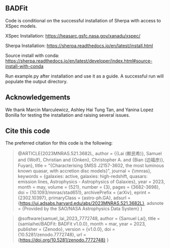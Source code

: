 ## BADFit

Code is conditional on the successful installation of Sherpa with access to XSpec models.

XSpec Installation: 
https://heasarc.gsfc.nasa.gov/xanadu/xspec/

Sherpa Installation:
https://sherpa.readthedocs.io/en/latest/install.html

Source install with conda:
https://sherpa.readthedocs.io/en/latest/developer/index.html#source-install-with-conda

Run example.py after installation and use it as a guide. A successful run will populate the output directory.


## Acknowledgements

We thank Marcin Marculewicz, Ashley Hai Tung Tan, and Yanina Lopez Bonilla for testing the installation and raising several issues.

## Cite this code

The preferred citation for this code is the following:

> @ARTICLE{2023MNRAS.521.3682L,
>       author = {{Lai (赖民希)}, Samuel and {Wolf}, Christian and {Onken}, Christopher A. and {Bian (边福彦)}, Fuyan},
>        title = "{Characterising SMSS J2157-3602, the most luminous known quasar, with accretion disc models}",
>      journal = {\mnras},
>     keywords = {galaxies: active, galaxies: high-redshift, quasars: emission lines, Astrophysics - Astrophysics of Galaxies},
>         year = 2023,
>        month = may,
>       volume = {521},
>       number = {3},
>        pages = {3682-3698},
>          doi = {10.1093/mnras/stad651},
>      archivePrefix = {arXiv},
>       eprint = {2302.10397},
>      primaryClass = {astro-ph.GA},
>       adsurl = {https://ui.adsabs.harvard.edu/abs/2023MNRAS.521.3682L},
>      adsnote = {Provided by the SAO/NASA Astrophysics Data System}
> }


> @software{samuel_lai_2023_7772748,
> author       = {Samuel Lai},
> title        = {samlaihei/BADFit: BADFit v1.0.0},
> month        = mar,
> year         = 2023,
> publisher    = {Zenodo},
> version      = {v1.0.0},
> doi          = {10.5281/zenodo.7772748},
> url          = {https://doi.org/10.5281/zenodo.7772748}
> }